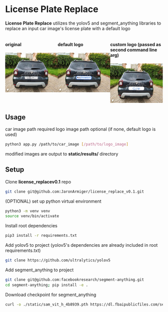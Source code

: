 # License Plate Replace

**License Plate Replace** utilizes the yolov5 and segment_anything libraries to replace an input car image's license plate with a default logo

<div style="display:flex; justify-content:space-between">
  <div>
    <h4>original</h4>
    <img src="resources/demo-images/car8.jpg?raw=true" />
  </div>
  
  <div>
    <h4>default logo</h4>
    <img src="resources/demo-images/rep_08_default.jpg?raw=true"  />
  </div>
  <div>
    <h4>custom logo (passed as second command line arg)</h4>
    <img src="resources/demo-images/rep_08_arg.jpg?raw=true" />
  </div>
</div>


## Usage
car image path required
logo image path optional (if none, default logo is used)
```bash
python3 app.py /path/to/car_image [/path/to/logo_image]
```

modified images are output to __static/results/__ directory


## Setup
Clone **license_replacev0.1** repo
```bash
git clone git@github.com:JaronArmiger/license_replace_v0.1.git
```

(OPTIONAL) set up python virtual environment
```bash
python3 -m venv venv
source venv/bin/activate
```

Install root dependencies
```bash
pip3 install -r requirements.txt
```

Add yolov5 to project (yolov5's dependencies are already included in root requirements.txt)
```bash
git clone https://github.com/ultralytics/yolov5
```

Add segment_anything to project
```bash
git clone git@github.com:facebookresearch/segment-anything.git
cd segment-anything; pip install -e .
```

Download checkpoint for segment_anything
```bash
curl -o ./static/sam_vit_h_4b8939.pth https://dl.fbaipublicfiles.com/segment_anything/sam_vit_h_4b8939.pth
```

